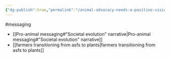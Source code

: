 ```yaml
---
{"dg-publish":true,"permalink":"/animal-advocacy-needs-a-positive-vision/","created":"2025-03-19T16:07:38.221+00:00","updated":"2025-09-28T23:42:43.292+01:00"}
---
```


#messaging 

- [[Pro-animal messaging#"Societal evolution" narrative\|Pro-animal messaging#"Societal evolution" narrative]]
- [[farmers transitioning from asfs to plants\|farmers transitioning from asfs to plants]]